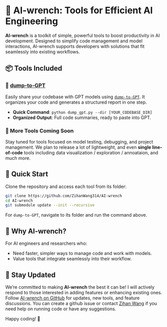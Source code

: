 
# 🔧 AI-wrench: Tools for Efficient AI Engineering

**AI-wrench** is a toolkit of simple, powerful tools to boost productivity in AI development. Designed to simplify code management and model interactions, AI-wrench supports developers with solutions that fit seamlessly into existing workflows.

## 📦 Tools Included

### 🔹 [dump-to-GPT](http://www.github.com/zihanwang314/dump-to-GPT)

Easily share your codebase with GPT models using [`dump-to-GPT`](http://www.github.com/zihanwang314/dump-to-GPT). It organizes your code and generates a structured report in one step.

- **Quick Command**: `python dump_gpt.py --dir [YOUR_CODEBASE_DIR]`
- **Organized Output**: Full code summaries, ready to paste into GPT.

### 🔹 More Tools Coming Soon

Stay tuned for tools focused on model testing, debugging, and project management. We plan to release a lot of lightweight, and even **single line-of-code** tools including data visualization / exploration / annoataion, and much more. 

## 🚀 Quick Start

Clone the repository and access each tool from its folder:

```bash
git clone https://github.com/ZihanWang314/AI-wrench
cd AI-wrench
git submodule update --init --recursive
```

For `dump-to-GPT`, navigate to its folder and run the command above.

## 🤔 Why AI-wrench?

For AI engineers and researchers who:
- Need faster, simpler ways to manage code and work with models.
- Value tools that integrate seamlessly into their workflow.

## 📢 Stay Updated

We’re committed to making **AI-wrench** the best it can be! I will actively respond to those interested in adding features or enhancing existing ones. Follow [AI-wrench on GitHub](http://www.github.com/zihanwang314/AI-wrench) for updates, new tools, and feature discussions. You can create a github issue or contact [Zihan Wang](zihanwang314.github.io) if you need help on running code or have any suggestions.

Happy coding! 🚀